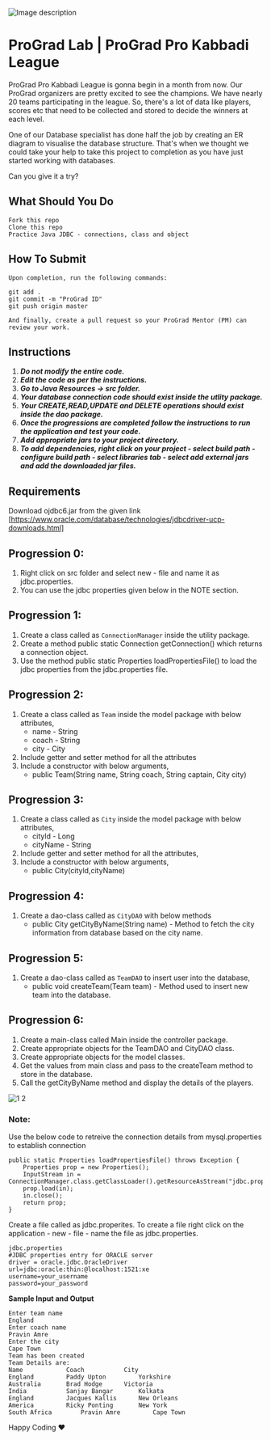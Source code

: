 ![Image description](https://i1.faceprep.in/ProGrad/face-logo-resized.png)

# ProGrad Lab | ProGrad Pro Kabbadi League 

ProGrad Pro Kabbadi League is gonna begin in a month from now. Our ProGrad organizers are pretty excited to see the champions. We have nearly 20 teams participating in the league. So, there's a lot of data like players, scores etc that need to be collected and stored to decide the winners at each level.

One of our Database specialist has done half the job by creating an ER diagram to visualise the database structure. That's when we thought we could take your help to take this project to completion as you have just started working with databases.

Can you give it a try?


## What Should You Do
```
Fork this repo
Clone this repo
Practice Java JDBC - connections, class and object
```

## How To Submit
```
Upon completion, run the following commands:

git add .
git commit -m "ProGrad ID"
git push origin master

And finally, create a pull request so your ProGrad Mentor (PM) can review your work.
```

## Instructions

1. ***Do not modify the entire code.***
2. ***Edit the code as per the instructions.***
3. ***Go to Java Resources -> src folder.***
4. ***Your database connection code should exist inside the utlity package.***
5. ***Your CREATE,READ,UPDATE and DELETE operations should exist inside the dao package.***
6. ***Once the progressions are completed follow the instructions to run the application and test your code.***
7. ***Add appropriate jars to your project directory.***
8. ***To add dependencies, right click on your project - select build path - configure build path - select libraries tab - select add external jars and add the downloaded jar files.***

## Requirements

Download ojdbc6.jar from the given link [https://www.oracle.com/database/technologies/jdbcdriver-ucp-downloads.html]

## Progression 0:

1. Right click on src folder and select new - file and name it as jdbc.properties.
2. You can use the jdbc properties given below in the NOTE section.

## Progression 1:

1. Create a class called as `ConnectionManager` inside the utility package.
2. Create a method public static Connection getConnection() which returns a connection object. 
3. Use the method public static Properties loadPropertiesFile() to load the jdbc properties from the jdbc.properties file.

## Progression 2:

1. Create a class called as `Team` inside the model package with below attributes,
	- name - String 
	- coach - String 
	- city - City 
2. Include getter and setter method for all the attributes
3. Include a constructor with below arguments,
	- public Team(String name, String coach, String captain, City city)
 
 
## Progression 3:

1. Create a class called as `City` inside the model package with below attributes,
	- cityld - Long 
	- cityName - String 
2. Include getter and setter method for all the attributes,
3. Include a constructor with below arguments,
	- public City(cityld,cityName)


## Progression 4:

1. Create a dao-class called as `CityDA0` with below methods
	- public City getCityByName(String name) - Method to fetch the city information from database based on the city name.

## Progression 5:

1. Create a dao-class called as `TeamDAO` to insert user into the database,
	- public void createTeam(Team team) - Method used to insert new team into the database.
	
## Progression 6:
1. Create a main-class called Main inside the controller package.
2. Create appropriate objects for the TeamDAO and CityDAO class.
3. Create appropriate objects for the model classes.
4. Get the values from main class and pass to the createTeam method to store in the database.
5. Call the getCityByName method and display the details of the players.



![1 2](https://user-images.githubusercontent.com/61002120/76416050-5807d380-63c0-11ea-8d52-9e8750e800f9.png)


### Note:

Use the below code to retreive the connection details from mysql.properties to establish connection
```
public static Properties loadPropertiesFile() throws Exception {
	Properties prop = new Properties();	
	InputStream in = ConnectionManager.class.getClassLoader().getResourceAsStream("jdbc.properties");
	prop.load(in);
	in.close(); 
	return prop;
}
```  

Create a file called as jdbc.properites. To create a file right click on the application - new - file - name the file as jdbc.properties.
```
jdbc.properties
#JDBC properties entry for ORACLE server
driver = oracle.jdbc.OracleDriver
url=jdbc:oracle:thin:@localhost:1521:xe
username=your_username
password=your_password

```
**Sample Input and Output**
```
Enter team name 
England 
Enter coach name 
Pravin Amre 
Enter the city 
Cape Town
Team has been created 
Team Details are: 
Name 			Coach			City
England 		Paddy Upton     	Yorkshire
Australia 		Brad Hodge		Victoria
India 			Sanjay Bangar		Kolkata
England		 	Jacques Kallis		New Orleans
America 		Ricky Ponting		New York
South Africa 		Pravin Amre 		Cape Town
```

Happy Coding ❤️

